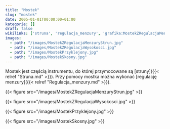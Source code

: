 ```yaml
---
title: "Mostek"
slug: "mostek"
date: 2005-01-01T00:00:00+01:00
kategorie: []
draft: false
wikilinks: ['struna', 'regulacja_menzury', 'grafika:MostekZRegulacjaMenzuryStrun.jpg', 'grafika:MostekZRegulacjaWysokosci.jpg', 'grafika:MostekPrzyklejony.jpg', 'grafika:MostekSkosny.jpg']
images:
  - path: "/images/MostekZRegulacjaMenzuryStrun.jpg"
  - path: "/images/MostekZRegulacjaWysokosci.jpg"
  - path: "/images/MostekPrzyklejony.jpg"
  - path: "/images/MostekSkosny.jpg"
---
```

Mostek jest częścią instrumentu, do której przymocowane są
[struny]({{< relref "Struna.md" >}}). Przy pomocy mostka można wykonać [regulację
menzury]({{< relref "Regulacja_menzury.md" >}}).

{{< figure src="/images/MostekZRegulacjaMenzuryStrun.jpg" >}}

{{< figure src="/images/MostekZRegulacjaWysokosci.jpg" >}}

{{< figure src="/images/MostekPrzyklejony.jpg" >}}

{{< figure src="/images/MostekSkosny.jpg" >}}